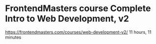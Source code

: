 # FrontendMasters course Complete Intro to Web Development, v2
https://frontendmasters.com/courses/web-development-v2/ 
11 hours, 11 minutes
